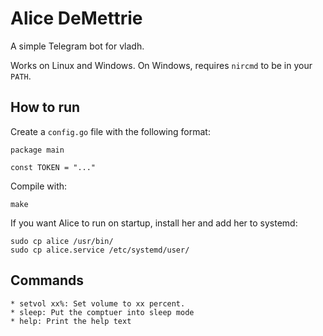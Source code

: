 # Alice DeMettrie

A simple Telegram bot for vladh.

Works on Linux and Windows. On Windows, requires `nircmd` to be in your `PATH`.

## How to run

Create a `config.go` file with the following format:

```
package main

const TOKEN = "..."
```

Compile with:

```
make
```

If you want Alice to run on startup, install her and add her to systemd:

```
sudo cp alice /usr/bin/
sudo cp alice.service /etc/systemd/user/
```

## Commands

```
* setvol xx%: Set volume to xx percent.
* sleep: Put the comptuer into sleep mode
* help: Print the help text
```
